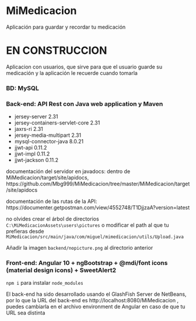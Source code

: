 # MiMedicacion
Aplicación para guardar y recordar tu medicación
# EN CONSTRUCCION

Aplicacion con usuarios, que sirve para que el usuario guarde su medicación y la aplicación le recuerde cuando tomarla

### BD: MySQL

### Back-end: API Rest con Java web application y Maven
<ul>
  <li>jersey-server 2.31</li>
  <li>jersey-containers-servlet-core 2.31</li>
  <li>jaxrs-ri 2.31</li>
  <li>jersey-media-multipart 2.31</li>
  <li>mysql-connector-java 8.0.21</li>
  <li>jjwt-api 0.11.2</li>
  <li>jjwt-impl 0.11.2</li>
  <li>jjwt-jackson 0.11.2</li>
</ul>

<p>documentación del servidor en javadocs: dentro de MiMedicacion/target/site/apidocs, https://github.com/Mbg999/MiMedicacion/tree/master/MiMedicacion/target/site/apidocs</p>
<p>documentación de las rutas de la API: https://documenter.getpostman.com/view/4552748/T1DjjzaA?version=latest</p>

<p>no olvides crear el árbol de directorios <code>C:\MiMedicacionAssets\users\pictures</code> o modificar el path al que tu prefieras desde <code>MiMedicacion/src/main/java/com/miguel/mimedicacion/utils/Upload.java</code></p>
<p>Añadir la imagen <code>backend/nopicture.png</code> al directorio anterior</p>

### Front-end: Angular 10 + ngBootstrap + @mdi/font icons (material design icons) + SweetAlert2
<p><code>npm i</code> para instalar <code>node_modules</code></p>
<p>El back-end ha sido desarrollado usando el GlashFish Server de NetBeans, por lo que la URL del back-end es http://localhost:8080/MiMedicacion , puedes cambiarla en el archivo environment de Angular en caso de que tu URL sea distinta</p>
